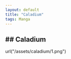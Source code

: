 ```yaml
---
layout: default
title: "Caladium"
tags: Manga
---
```


## ## Caladium

url("/assets/caladium/1.png")